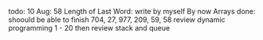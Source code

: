 todo:
10 Aug: 58 Length of Last Word: write by myself
By now Arrays done: shoould be able to finish 704, 27, 977, 209, 59, 58
review dynamic programming 1 - 20
then review stack and queue
